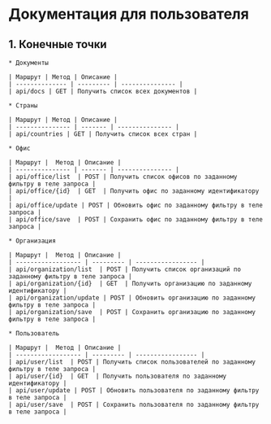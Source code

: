 # **Документация для пользователя**
## 1. Конечные точки 

    * Документы
    
    | Маршрут | Метод | Описание |
    | -------------- | --------- | --------------- |
    | api/docs | GET | Получить список всех документов |
    
    * Страны
    
    | Маршрут | Метод | Описание |
    | --------------- | ------- | --------------- |
    | api/countries | GET | Получить список всех стран |
    
    * Офис
    
    | Маршрут |  Метод | Описание |
    | --------------- | ------- | --------------- |
    | api/office/list  | POST | Получить список офисов по заданному фильтру в теле запроса |
    | api/office/{id}  | GET  | Получить офис по заданному идентификатору |
    | api/office/update | POST | Обновить офис по заданному фильтру в теле запроса |
    | api/office/save  | POST | Сохранить офис по заданному фильтру в теле запроса |
    
    * Организация
    
    | Маршрут |  Метод | Описание |
    | ------------------ | --------- | ----------------- |
    | api/organization/list  | POST | Получить список организаций по заданному фильтру в теле запроса |
    | api/organization/{id}  | GET  | Получить организацию по заданному идентификатору |
    | api/organization/update | POST | Обновить организацию по заданному фильтру в теле запроса |
    | api/organization/save  | POST | Сохранить организацию по заданному фильтру в теле запроса |
    
    * Пользователь
    
    | Маршрут |  Метод | Описание |
    | ------------------ | --------- | ----------------- |
    | api/user/list  | POST | Получить список пользователей по заданному фильтру в теле запроса |
    | api/user/{id}  | GET  | Получить пользователя по заданному идентификатору |
    | api/user/update | POST | Обновить пользователя по заданному фильтру в теле запроса |
    | api/user/save  | POST | Сохранить пользователя по заданному фильтру в теле запроса |